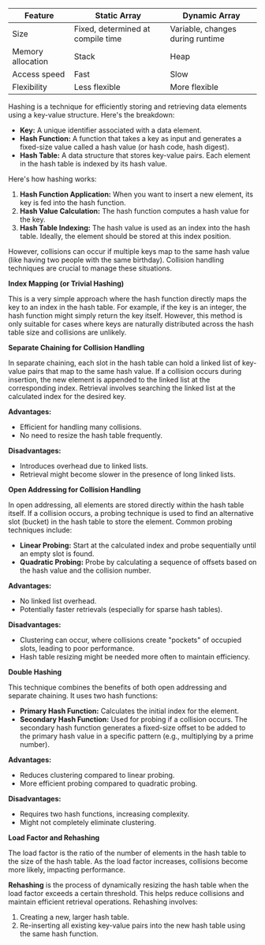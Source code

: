 
| Feature           | Static Array                      | Dynamic Array                    |
| ----------------- | --------------------------------- | -------------------------------- |
| Size              | Fixed, determined at compile time | Variable, changes during runtime |
| Memory allocation | Stack                             | Heap                             |
| Access speed      | Fast                              | Slow                             |
| Flexibility       | Less flexible                     | More flexible                    |
Hashing is a technique for efficiently storing and retrieving data elements using a key-value structure. Here's the breakdown:

- **Key:** A unique identifier associated with a data element.
- **Hash Function:** A function that takes a key as input and generates a fixed-size value called a hash value (or hash code, hash digest).
- **Hash Table:** A data structure that stores key-value pairs. Each element in the hash table is indexed by its hash value.

Here's how hashing works:

1. **Hash Function Application:** When you want to insert a new element, its key is fed into the hash function.
2. **Hash Value Calculation:** The hash function computes a hash value for the key.
3. **Hash Table Indexing:** The hash value is used as an index into the hash table. Ideally, the element should be stored at this index position.

However, collisions can occur if multiple keys map to the same hash value (like having two people with the same birthday). Collision handling techniques are crucial to manage these situations.

**Index Mapping (or Trivial Hashing)**

This is a very simple approach where the hash function directly maps the key to an index in the hash table. For example, if the key is an integer, the hash function might simply return the key itself. However, this method is only suitable for cases where keys are naturally distributed across the hash table size and collisions are unlikely.

**Separate Chaining for Collision Handling**

In separate chaining, each slot in the hash table can hold a linked list of key-value pairs that map to the same hash value. If a collision occurs during insertion, the new element is appended to the linked list at the corresponding index. Retrieval involves searching the linked list at the calculated index for the desired key.

**Advantages:**

- Efficient for handling many collisions.
- No need to resize the hash table frequently.

**Disadvantages:**

- Introduces overhead due to linked lists.
- Retrieval might become slower in the presence of long linked lists.

**Open Addressing for Collision Handling**

In open addressing, all elements are stored directly within the hash table itself. If a collision occurs, a probing technique is used to find an alternative slot (bucket) in the hash table to store the element. Common probing techniques include:

- **Linear Probing:** Start at the calculated index and probe sequentially until an empty slot is found.
- **Quadratic Probing:** Probe by calculating a sequence of offsets based on the hash value and the collision number.

**Advantages:**

- No linked list overhead.
- Potentially faster retrievals (especially for sparse hash tables).

**Disadvantages:**

- Clustering can occur, where collisions create "pockets" of occupied slots, leading to poor performance.
- Hash table resizing might be needed more often to maintain efficiency.

**Double Hashing**

This technique combines the benefits of both open addressing and separate chaining. It uses two hash functions:

- **Primary Hash Function:** Calculates the initial index for the element.
- **Secondary Hash Function:** Used for probing if a collision occurs. The secondary hash function generates a fixed-size offset to be added to the primary hash value in a specific pattern (e.g., multiplying by a prime number).

**Advantages:**

- Reduces clustering compared to linear probing.
- More efficient probing compared to quadratic probing.

**Disadvantages:**

- Requires two hash functions, increasing complexity.
- Might not completely eliminate clustering.

**Load Factor and Rehashing**

The load factor is the ratio of the number of elements in the hash table to the size of the hash table. As the load factor increases, collisions become more likely, impacting performance.

**Rehashing** is the process of dynamically resizing the hash table when the load factor exceeds a certain threshold. This helps reduce collisions and maintain efficient retrieval operations. Rehashing involves:

1. Creating a new, larger hash table.
2. Re-inserting all existing key-value pairs into the new hash table using the same hash function.